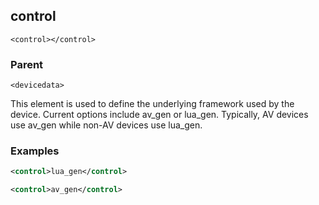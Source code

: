 ## control

`<control></control>`


### Parent

`<devicedata>`


This element is used to define the underlying framework used by the device. Current options include av\_gen or lua\_gen. Typically, AV devices use av_gen while non-AV devices use lua\_gen.


### Examples

```xml
<control>lua_gen</control>
```

```xml
<control>av_gen</control>
```
